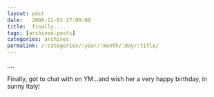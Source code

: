 ```yaml
---
layout: post
date:	2006-11-02 17:00:00
title:  finally....
tags: [archived-posts]
categories: archives
permalink: /:categories/:year/:month/:day/:title/
---
```

....

Finally, got to chat with <lj user="shortindiangirl"> on YM...and wish her a very happy birthday, in sunny Italy!
